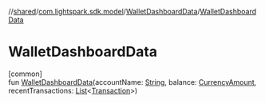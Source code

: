 //[shared](../../../index.md)/[com.lightspark.sdk.model](../index.md)/[WalletDashboardData](index.md)/[WalletDashboardData](-wallet-dashboard-data.md)

# WalletDashboardData

[common]\
fun [WalletDashboardData](-wallet-dashboard-data.md)(accountName: [String](https://kotlinlang.org/api/latest/jvm/stdlib/kotlin/-string/index.html), balance: [CurrencyAmount](../-currency-amount/index.md), recentTransactions: [List](https://kotlinlang.org/api/latest/jvm/stdlib/kotlin.collections/-list/index.html)&lt;[Transaction](../-transaction/index.md)&gt;)
